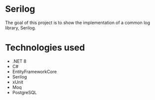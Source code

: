 # Serilog

The goal of this project is to show the implementation of a common log library, Serilog.

# Technologies used

- .NET 8
- C#
- EntityFrameworkCore
- Serilog
- xUnit
- Moq
- PostgreSQL
